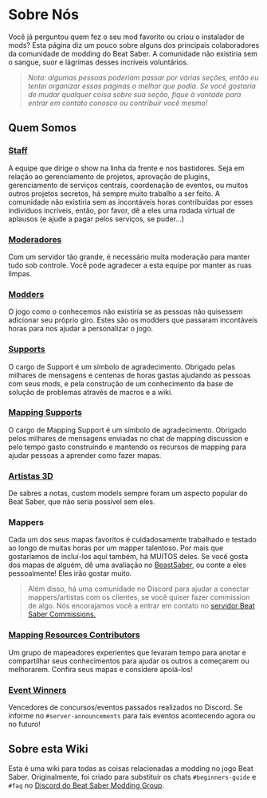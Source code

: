 # Sobre Nós
Você já perguntou quem fez o seu mod favorito ou criou o instalador de mods? Esta página diz um pouco sobre alguns dos principais colaboradores da comunidade de modding do Beat Saber. A comunidade não existiria sem o sangue, suor e lágrimas desses incríveis voluntários.

> *Nota: algumas pessoas poderiam passar por várias seções, então eu tentei organizar essas páginas o melhor que podia. Se você gostaria de mudar qualquer coisa sobre sua seção, fique à vontade para entrar em contato conosco ou contribuir você mesmo!*

## Quem Somos

### [Staff](./staff.md)
A equipe que dirige o show na linha da frente e nos bastidores. Seja em relação ao gerenciamento de projetos, aprovação de plugins, gerenciamento de serviços centrais, coordenação de eventos, ou muitos outros projetos secretos, há sempre muito trabalho a ser feito. A comunidade não existiria sem as incontáveis horas contribuídas por esses indivíduos incríveis, então, por favor, dê a eles uma rodada virtual de aplausos (e ajude a pagar pelos serviços, se puder...)

### [Moderadores](./moderators.md)
Com um servidor tão grande, é necessário muita moderação para manter tudo sob controle. Você pode agradecer a esta equipe por manter as ruas limpas.

### [Modders](./modders.md)
O jogo como o conhecemos não existiria se as pessoas não quisessem adicionar seu próprio giro. Estes são os modders que passaram incontáveis horas para nos ajudar a personalizar o jogo.

### [Supports](./supports.md)
O cargo de Support é um símbolo de agradecimento. Obrigado pelas milhares de mensagens e centenas de horas gastas ajudando as pessoas com seus mods, e pela construção de um conhecimento da base de solução de problemas através de macros e a wiki.

### [Mapping Supports](./mapping-supports.md)
O cargo de Mapping Support é um símbolo de agradecimento. Obrigado pelos milhares de mensagens enviadas no chat de mapping discussion e pelo tempo gasto construindo e mantendo os recursos de mapping para ajudar pessoas a aprender como fazer mapas.

### [Artistas 3D](./3d-artists.md)
De sabres a notas, custom models sempre foram um aspecto popular do Beat Saber, que não seria possível sem eles.

### Mappers
Cada um dos seus mapas favoritos é cuidadosamente trabalhado e testado ao longo de muitas horas por um mapper talentoso. Por mais que gostaríamos de incluí-los aqui também, há MUITOS deles. Se você gosta dos mapas de alguém, dê uma avaliação no [BeastSaber](https://bsaber.com), ou conte a eles pessoalmente! Eles irão gostar muito.

> Além disso, há uma comunidade no Discord para ajudar a conectar mappers/artistas com os clientes, se você quiser fazer commission de algo. Nós encorajamos você a entrar em contato no [servidor Beat Saber Commissions.](https://discord.gg/4RbcH5G)

### [Mapping Resources Contributors](/mapping/mapping-credits.md)
Um grupo de mapeadores experientes que levaram tempo para anotar e compartilhar seus conhecimentos para ajudar os outros a começarem ou melhorarem. Confira seus mapas e considere apoiá-los!

### [Event Winners](./event-winner.md)
Vencedores de concursos/eventos passados realizados no Discord. Se informe no `#server-announcements` para tais eventos acontecendo agora ou no futuro!

## Sobre esta Wiki
Esta é uma wiki para todas as coisas relacionadas a modding no jogo Beat Saber. Originalmente, foi criado para substituir os chats `#beginners-guide` e `#faq` no [Discord do Beat Saber Modding Group](https://discord.gg/beatsabermods).
